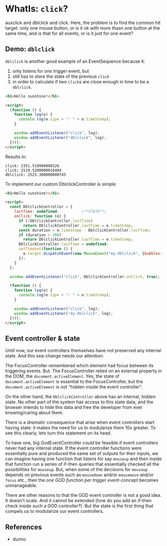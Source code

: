 # WhatIs: `click`?

auxclick and dblclick and click. Here, the problem is to find the common hit target. only one mouse button, or is it ok with more thasn one button at the same time, and is that for all events, or is it just for one event?

## Demo: `dblclick`

`dblclick` is another good example of an EventSequence because it:
1. only listens for *one* trigger event, but
2. still has to *store* the state of the previous `click`
3. in order to calculate if *two* `click`s are close enough in time to be a `dblclick`.

```html
<h1>Hello sunshine!</h1>

<script>
  (function () {
    function log(e) {
      console.log(e.type + ": " + e.timeStamp);
    }

    window.addEventListener("click", log);
    window.addEventListener("dblclick", log);
  })();
</script>
```
Results in:
```
click: 2351.519999996526
click: 2519.5200000016484
dblclick: 2523.300000000745
```        

To implement our custom DblclickController is simple:

```html
<h1>Hello sunshine!</h1>

<script>
  const DblclickController = {
    lastTime: undefined,          /**STATE**/
    onClick: function (e) {
      if (!DblclickController.lastTime)
        return DblclickController.lastTime = e.timeStamp;
      const duration = e.timeStamp - DblclickController.lastTime;
      if (duration > 300)
        return DblclickController.lastTime = e.timeStamp;
      DblclickController.lastTime = undefined;
      setTimeout(function () {
        e.target.dispatchEvent(new MouseEvent("my-dblclick", {bubbles: true, composed: true}));
      });
    }
  };

  window.addEventListener("click", DblclickController.onClick, true);

  (function () {
    function log(e) {
      console.log(e.type + ": " + e.timeStamp);
    }

    window.addEventListener("click", log);
    window.addEventListener("my-dblclick", log);
  })();
</script>
```

## Event controller & state

Until now, our event controllers themselves have not preserved any internal state. And this sea-change needs our attention:
 
The FocusController remembered which element had focus between its triggering events. But. The FocusController relied on an external property in the DOM, the `document.activeElement`. Yes, the state of `document.activeElement` is essential to the FocusController, but the `document.activeElement` is not "hidden inside the event controller".

On the other hand, the `DblclickController` above has an internal, *hidden* state. No other part of the system has access to this state data, and the browser intends to hide this data and free the developer from ever knowing/caring about them.

There is a *dramatic* consequence that arise when event controllers start having state: it makes the need for us to modularize them 10x greater. To see this clearly, lets turn this statement on its head.
 
To have one, big GodEventController *could* be feasible if event controllers never had any internal state. If the event controller functions were essentially pure and produced the same set of outputs for their inputs, we can imagine having one function that listens for say `mouseup` and then inside that function run a series of if-then queries that essentially checked all the possibilities for `mouseup`. But, when some of the decisions for `mouseup` depends on previous events such as `mousedown` and/or `mousemove` and/or `focus` etc., then the *one GOD function per trigger event*-concept  becomes unmanageable. 

There are other reasons to that the GOD event controller is not a good idea. It doesn't scale. And it cannot be extended (how do you add an if-then check inside such a GOD controller?). But the state is the first thing that compels us to modularize our event controllers.


## References

 * dunno